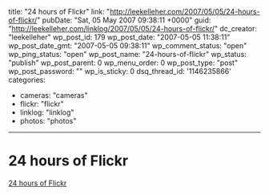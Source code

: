 title: "24 hours of Flickr"
link: "http://leekelleher.com/2007/05/05/24-hours-of-flickr/"
pubDate: "Sat, 05 May 2007 09:38:11 +0000"
guid: "http://leekelleher.com/linklog/2007/05/05/24-hours-of-flickr/"
dc_creator: "leekelleher"
wp_post_id: 179
wp_post_date: "2007-05-05 11:38:11"
wp_post_date_gmt: "2007-05-05 09:38:11"
wp_comment_status: "open"
wp_ping_status: "open"
wp_post_name: "24-hours-of-flickr"
wp_status: "publish"
wp_post_parent: 0
wp_menu_order: 0
wp_post_type: "post"
wp_post_password: ""
wp_is_sticky: 0
dsq_thread_id: '1146235866'
categories:
  - cameras: "cameras"
  - flickr: "flickr"
  - linklog: "linklog"
  - photos: "photos"

---

# 24 hours of Flickr

<a href="http://www.flickr.com/groups/24flickr/">24 hours of Flickr</a>